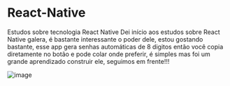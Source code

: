 # React-Native
Estudos sobre tecnologia React Native
Dei início aos estudos sobre React Native galera, é bastante interessante o poder dele, estou gostando bastante, esse app gera senhas automáticas de 8 digitos então você copia diretamente no botão e pode colar onde preferir, é simples mas foi um grande aprendizado construir ele, seguimos em frente!!!


![image](https://github.com/MatheusNascimento99/React-Native/assets/139829100/5700598a-55cf-4bf5-b4aa-b175e1b9884d)

